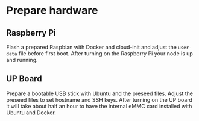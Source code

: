 # Prepare hardware

## Raspberry Pi

Flash a prepared Raspbian with Docker and cloud-init and adjust the `user-data` file
before first boot. After turning on the Raspberry Pi your node is up and running.

## UP Board

Prepare a bootable USB stick with Ubuntu and the preseed files. Adjust the
preseed files to set hostname and SSH keys. After turning on the UP board it
will take about half an hour to have the internal eMMC card installed with
Ubuntu and Docker.
